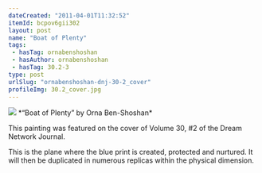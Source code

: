 ```yaml
---
dateCreated: "2011-04-01T11:32:52"
itemId: bcpov6gii302
layout: post
name: "Boat of Plenty"
tags:
 - hasTag: ornabenshoshan
 - hasAuthor: ornabenshoshan
 - hasTag: 30.2-3
type: post
urlSlug: "ornabenshoshan-dnj-30-2_cover"
profileImg: 30.2_cover.jpg
---
```


<img src="../images/30.2_cover.jpg" width="auto" height="auto"/>
*“Boat of Plenty” by Orna Ben-Shoshan*

This painting was featured on the cover of Volume 30, #2 of the Dream Network Journal.

This is the plane where the blue print is created, protected and nurtured. It will then be duplicated in numerous replicas within the physical dimension.